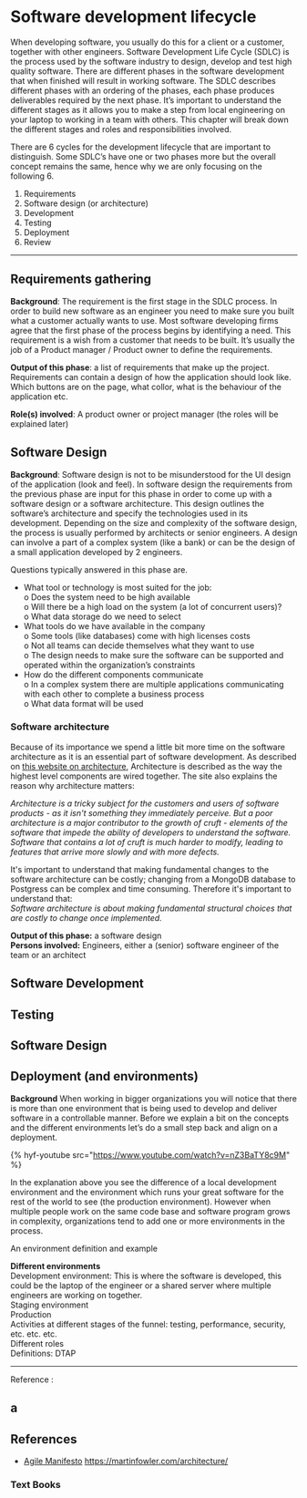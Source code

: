 # Software development lifecycle

When developing software, you usually do this for a client or a customer, together with other engineers. Software Development Life Cycle (SDLC) is the process used by the software industry to design, develop and test high quality software. There are different phases in the software development that when finished will result in working software. The SDLC describes different phases with an ordering of the phases, each phase produces deliverables required by the next phase. It’s important to understand the different stages as it allows you to make a step from local engineering on your laptop to working in a team with others. This chapter will break down the different stages and roles and responsibilities involved.

There are 6 cycles for the development lifecycle that are important to distinguish. Some SDLC’s have one or two phases more but the overall concept remains the same, hence why we are only focusing on the following 6.

1.	Requirements
2.	Software design (or architecture)
3.	Development
4.	Testing
5.	Deployment
6.	Review

---
## Requirements gathering

**Background**: The requirement is the first stage in the SDLC process. In order to build new software as an engineer you need to make sure you built what a customer actually wants to use. Most software developing firms agree that the first phase of the process begins by identifying a need. This  requirement is a wish from a customer that needs to be built. It’s usually the job of a Product manager / Product owner to define the requirements.

**Output of this phase**: a list of requirements that make up the project. Requirements can contain a design of how the application should look like. Which buttons are on the page, what collor, what is the behaviour of the application etc.

**Role(s) involved**: A product owner or project manager (the roles will be explained later)

## Software Design

**Background**: Software design is not to be misunderstood for the UI design of the application (look and feel). In software design the requirements from the previous phase are input for this phase in order to come up with a software design or a software architecture. This design outlines the software’s architecture and specify the technologies used in its development. Depending on the size and complexity of the software design, the process is usually performed by architects or senior engineers. A design can involve a part of a complex system (like a bank) or can be the design of a small application developed by 2 engineers.

Questions typically answered in this phase are. 

-	What tool or technology is most suited for the job:<br/>
    o	Does the system need to be high available<br/>
    o	Will there be a high load on the system (a lot of concurrent users)?<br/>
    o	What data storage do we need to select<br/>
-	What tools do we have available in the company<br/>
    o	Some tools (like databases) come with high licenses costs<br/>
    o	Not all teams can decide themselves what they want to use<br/>
    o	The design needs to make sure the software can be supported and operated within the organization’s constraints<br/>
-	How do the different components communicate<br/>
    o	In a complex system there are multiple applications communicating with each other to complete a business process<br/>
    o	What data format will be used<br/>

### Software architecture

Because of its importance we spend a little bit more time on the software architecture as it is an essential part of software development. 
As described on [this website on architecture](https://martinfowler.com/architecture/), Architecture is described as the way the highest level components are wired together. The site also explains the reason why architecture matters:

*Architecture is a tricky subject for the customers and users of software products - as it isn't something they immediately perceive. But a poor architecture is a major contributor to the growth of cruft - elements of the software that impede the ability of developers to understand the software. Software that contains a lot of cruft is much harder to modify, leading to features that arrive more slowly and with more defects.*

It's important to understand that making fundamental changes to the software architecture can be costly; changing from a MongoDB database to Postgress can be complex and time consuming. Therefore it's important to understand that: <br/>
*Software architecture is about making fundamental structural choices that are costly to change once implemented.*



**Output of this phase:** a software design <br/>
**Persons involved:** Engineers, either a (senior) software engineer of the team or an architect<br/>

## Software Development

## Testing

## Software Design

## Deployment (and environments)

**Background**
When working in bigger organizations you will notice that there is more than one environment that is being used to develop and deliver software in a controllable manner. Before we explain a bit on the concepts and the different environments let’s do a small step back and align on a deployment.

{% hyf-youtube src="https://www.youtube.com/watch?v=nZ3BaTY8c9M" %} 

In the explanation above you see the difference of a local development environment and the environment which runs your great software for the rest of the world to see (the production environment). However when multiple people work on the same code base and software program grows in complexity, organizations tend to add one or more environments in the process.

An environment definition and example

**Different environments** <br/>
Development environment: This is where the software is developed, this could be the laptop of the engineer or a shared server where multiple engineers are working on together. <br/>
Staging environment<br/>
Production<br/>
Activities at different stages of the funnel: testing, performance, security, etc. etc. etc. <br/>
Different roles<br/>
Definitions: DTAP<br/>


---
Reference :

a
---

## References

* [Agile Manifesto](https://agilemanifesto.org/principles.html)
https://martinfowler.com/architecture/

### Text Books

